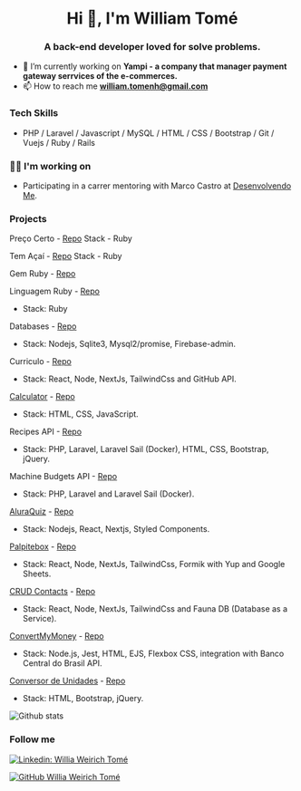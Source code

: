 <h1 align="center">Hi 👋, I'm William Tomé</h1>
<h3 align="center">A back-end developer loved for solve problems.</h3>

- 🔭 I’m currently working on **Yampi - a company that manager payment gateway serrvices of the e-commerces.**
- 📫 How to reach me **william.tomenh@gmail.com**

### Tech Skills

* PHP / Laravel / Javascript / MySQL / HTML / CSS / Bootstrap / Git / Vuejs / Ruby / Rails


### 👩‍💻 I'm working on
- Participating in a carrer mentoring with Marco Castro at [Desenvolvendo Me](https://www.youtube.com/channel/UCp98bXHSc01w8fBfkkgHB1Q).


### Projects


Preço Certo - [Repo](https://github.com/desenvolvendo-me/preco_certo)
Stack - Ruby

Tem Açaí - [Repo](https://github.com/desenvolvendo-me/tem_acai)
Stack - Ruby

Gem Ruby - [Repo](https://github.com/williamtome/gem_ruby)

Linguagem Ruby - [Repo](https://github.com/williamtome/linguagem_2021_ruby)
* Stack: Ruby

Databases - [Repo](https://github.com/williamtome/fsm-bancos-de-dados)
* Stack: Nodejs, Sqlite3, Mysql2/promise, Firebase-admin.

Curriculo - [Repo](https://github.com/williamtome/resume)
* Stack: React, Node, NextJs, TailwindCss and GitHub API.

[Calculator](https://calculadora.williamtome.dev) - [Repo](https://github.com/williamtome/calculadora)
- Stack: HTML, CSS, JavaScript.

Recipes API - [Repo](https://github.com/williamtome/recipes-api-dmtc)
* Stack: PHP, Laravel, Laravel Sail (Docker), HTML, CSS, Bootstrap, jQuery.

Machine Budgets API - [Repo](https://github.com/williamtome/machine-budgets-api)
* Stack: PHP, Laravel and Laravel Sail (Docker).

[AluraQuiz](https://quiz.williamtome.dev/) - [Repo](https://github.com/williamtome/alura-quiz-imersao-react)
* Stack: Nodejs, React, Nextjs, Styled Components.

[Palpitebox](https://palpitebox.williamtome.dev/) - [Repo](https://github.com/williamtome/palpitebox)
* Stack: React, Node, NextJs, TailwindCss, Formik with Yup and Google Sheets. 

[CRUD Contacts](https://contatos.williamtome.dev/) - [Repo](https://github.com/williamtome/crud-react-next-and-faunaDB)
* Stack: React, Node, NextJs, TailwindCss and Fauna DB (Database as a Service). 

[ConvertMyMoney](https://convertmymoney.williamtome.dev/) - [Repo](https://github.com/williamtome/convertmymoney)
* Stack: Node.js, Jest, HTML, EJS, Flexbox CSS, integration with Banco Central do Brasil API.

[Conversor de Unidades](https://conversor-de-unidades-git-master.williamtome.vercel.app/) - [Repo](https://github.com/williamtome/conversor-de-unidades)
* Stack: HTML, Bootstrap, jQuery.

![Github stats](https://github-readme-stats.vercel.app/api?username=williamtome&hide=issues&theme=light&show_icons=true&hide_border=false&count_private=true&include_all_commits=true&line_height=20.5)

### Follow me

[![Linkedin: Willia Weirich Tomé](https://img.shields.io/badge/-williamtome-blue?style=flat-square&logo=Linkedin&logoColor=white&link=https://www.linkedin.com/in/williamtome/)](https://www.linkedin.com/in/williamtome/)

[![GitHub Willia Weirich Tomé](https://img.shields.io/github/followers/williamtome?label=follow&style=social)](https://github.com/williamtome)
